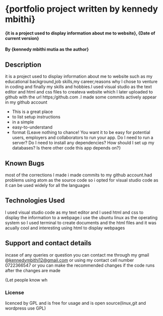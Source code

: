 # {portfolio project written by kennedy mbithi}
#### {it is a project used to display information about me to website}, {Date of current version}
#### By **{kennedy mbithi mutia as the author}**
## Description
it is a project used to display information about me to website such as my educational background,job skills,my career,reasons why l chose to venture in coding and finally my skills and hobbies.I used visual studio as the text editor and html and css files to createva website which l later uploaded to github with the url https;/github.com
.l made some commits actively appear in my github account

* This is a great place
* to list setup instructions
* in a simple
* easy-to-understand
* format
{Leave nothing to chance! You want it to be easy for potential users, employers and collaborators to run your app. Do I need to run a server? Do I need to install any dependencies? How should I set up my databases? Is there other code this app depends on?}
## Known Bugs
most of the corrections l made i made commits to my github account.had problems using atom as the source code so i opted for visual studio code as it can be used widely for all the languages


## Technologies Used
l used  visual studio code as my text editor and l used html and css to display the information to a webpage.i use the ubuntu linux as the operating system so l used terminal to create documents and the html files and it was acually cool and interesting using html  to display webpages


## Support and contact details
incase of any queries or question you can contact me through my gmail @kennedymbithi12@gmail.com or using my contact cell number 0722366547 or you can make the recommended changes if the code runs after the changes are made

{Let people know wh
### License
licenced by GPL and is free for usage and is open source(linux,git and wordpress use GPL)
